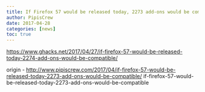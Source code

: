 ```yaml
---
title: If Firefox 57 would be released today, 2273 add-ons would be compatible
author: PipisCrew
date: 2017-04-28
categories: [news]
toc: true
---
```


https://www.ghacks.net/2017/04/27/if-firefox-57-would-be-released-today-2274-add-ons-would-be-compatible/

origin - http://www.pipiscrew.com/2017/04/if-firefox-57-would-be-released-today-2273-add-ons-would-be-compatible/ if-firefox-57-would-be-released-today-2273-add-ons-would-be-compatible